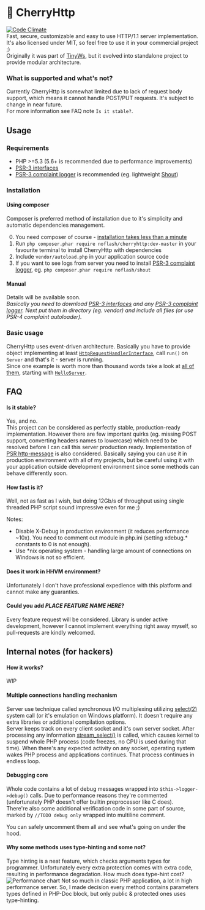 # &#127826; CherryHttp
[![Code Climate](https://codeclimate.com/github/kiler129/CherryHttp/badges/gpa.svg)](https://codeclimate.com/github/kiler129/CherryHttp)  
Fast, secure, customizable and easy to use HTTP/1.1 server implementation. It's also licensed under MIT, so feel free to use it in your commercial project ;)  
Originally it was part of [TinyWs](https://github.com/kiler129/TinyWs), but it evolved into standalone project to provide modular architecture.

### What is supported and what's not?
Currently CherryHttp is somewhat limited due to lack of request body support, which means it cannot handle POST/PUT requests. It's subject to change in near future.  
For more information see FAQ note `Is it stable?`.

## Usage
### Requirements
  * PHP >=5.3 (5.6+ is recommended due to performance improvements)
  * [PSR-3 interfaces](https://github.com/php-fig/log)
  * [PSR-3 complaint logger](https://packagist.org/search/?tags=psr-3) is recommended (eg. lightweight [Shout](https://github.com/kiler129/shout))

### Installation
#### Using composer
Composer is preferred method of installation due to it's simplicity and automatic dependencies management.

  0. You need composer of course - [installation takes less than a minute](https://getcomposer.org/download/)
  1. Run `php composer.phar require noflash/cherryhttp:dev-master` in your favourite terminal to install CherryHttp with dependencies
  2. Include `vendor/autoload.php` in your application source code
  3. If you want to see logs from server you need to install [PSR-3 complaint logger](https://packagist.org/search/?tags=psr-3), eg. `php composer.phar require noflash/shout` 
 
#### Manual
Details will be available soon.  
*Basically you need to download [PSR-3 interfaces](https://github.com/php-fig/log) and any [PSR-3 complaint logger](https://packagist.org/search/?tags=psr-3). Next put them in directory (eg. vendor) and include all files (or use PSR-4 complaint autoloader).*

### Basic usage
CherryHttp uses event-driven architecture. Basically you have to provide object implementing at least [`HttpRequestHandlerInterface`](https://github.com/kiler129/CherryHttp/blob/master/src/HttpRequestHandlerInterface.php), call `run()` on `Server` and that's it - server is running.  
Since one example is worth more than thousand words take a look at [all of them](https://github.com/kiler129/CherryHttp/blob/master/examples/), starting with [`HelloServer`](https://github.com/kiler129/CherryHttp/blob/master/examples/HelloServer.php).

## FAQ
#### Is it stable?
Yes, and no.  
This project can be considered as perfectly stable, production-ready implementation. However there are few important quirks (eg. missing POST support, converting headers names to lowercase) which need to be resolved before I can call this server production ready. Implementation of [PSR http-message](https://github.com/php-fig/fig-standards/blob/master/proposed/http-message.md) is also considered.
Basically saying you can use it in production environment with all of my projects, but be careful using it with your application outside development environment since some methods can behave differently soon.


#### How fast is it?
Well, not as fast as I wish, but doing 12Gb/s of throughput using single threaded PHP script sound impressive even for me ;)

Notes:
  * Disable X-Debug in production environment (it reduces performance ~10x). You need to comment out module in php.ini (setting xdebug.* constants to 0 is not enough).
  * Use *nix operating system - handling large amount of connections on Windows is not so efficient.

#### Does it work in HHVM environment?
Unfortunately I don't have professional expedience with this platform and cannot make any guaranties.

#### Could you add *PLACE FEATURE NAME HERE*?
Every feature request will be considered. Library is under active development, however I cannot implement everything right away myself, so pull-requests are kindly welcomed.

## Internal notes (for hackers)
#### How it works?
WIP

#### Multiple connections handling mechanism
Server use technique called synchronous I/O multiplexing utilizing [select(2)](http://linux.die.net/man/2/select) system call (or it's emulation on Windows platform). It doesn't require any extra libraries or additional compilation options.  
Server keeps track on every client socket and it's own server socket. After processing any information [stream_select()](http://php.net/stream_select) is called, which causes kernel to suspend whole PHP process (code freezes, no CPU is used during that time). When there's any expected activity on any socket, operating system wakes PHP process and applications continues. That process continues in endless loop.

#### Debugging core
Whole code contains a lot of debug messages wrapped into `$this->logger->debug()` calls. Due to performance reasons they're commented (unfortunately PHP doesn't offer builtin preprocessor like C does).  
There're also some additional verification code in some part of source, marked by `//TODO debug only` wrapped into multiline comment.

You can safely uncomment them all and see what's going on under the hood.

#### Why some methods uses type-hinting and some not?
Type hinting is a neat feature, which checks arguments types for programmer. Unfortunately every extra protection comes with extra code, resulting in performance degradation. How much does type-hint cost?  
![Performance chart](http://i.imgur.com/7fdDjFz.png)
Not so much in classic PHP application, a lot in high performance server. So, I made decision every method contains parameters types defined in PHP-Doc block, but only public & protected ones uses type-hinting.